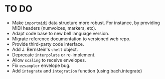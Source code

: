 # TO DO

- Make `importmidi` data structure more robust. For instance, by providing MIDI headers (numvoices, markers, etc).
- Adapt code base to new bell language version.
- Migrate reference documentation to versioned web repo.
- Provide third-party code interface.
- Add J. Bernstein's `shell` object.
- Deprecate `interpolate` or re-implement.
- Allow `scaling` to receive envelopes.
- Fix `ezsampler` envelope bug.
- Add `integrate` and `integration` function (using bach.integrate)
